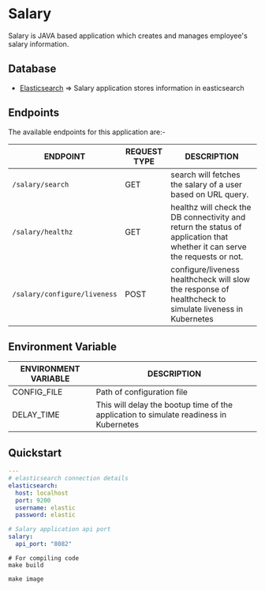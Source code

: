 # Salary

Salary is JAVA based application which creates and manages employee's salary information.

## Database

- [Elasticsearch](../elasticsearch) => Salary application stores information in easticsearch

## Endpoints

The available endpoints for this application are:-

|**ENDPOINT**|**REQUEST TYPE**|**DESCRIPTION**|
|------------|----------------|---------------|
| `/salary/search` | GET | search will fetches the salary of a user based on URL query. |
| `/salary/healthz` | GET | healthz will check the DB connectivity and return the status of application that whether it can serve the requests or not. |
| `/salary/configure/liveness` | POST | configure/liveness healthcheck will slow the response of healthcheck to simulate liveness in Kubernetes |

## Environment Variable

|**ENVIRONMENT VARIABLE**|**DESCRIPTION**|
|------------------------|---------------|
| CONFIG_FILE | Path of configuration file |
| DELAY_TIME | This will delay the bootup time of the application to simulate readiness in Kubernetes |

## Quickstart

```yaml
---
# elasticsearch connection details
elasticsearch:
  host: localhost
  port: 9200
  username: elastic
  password: elastic

# Salary application api port
salary:
  api_port: "8082"
```

```shell
# For compiling code
make build
```

```shell
make image
```
